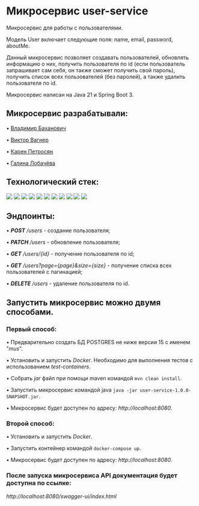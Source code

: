 # Микросервис user-service
Микросервис для работы с пользователями.

Модель User включает следующие поля: name, email, password, aboutMe.

Данный микросервис позволяет создавать пользователей, обновлять информацию о них, получить пользователя по id (если пользователь запрашивает сам себя, он также сможет получить свой пароль), получить список всех пользователей (без паролей), а также удалить пользователя по id.

Микросервис написан на Java 21 и Spring Boot 3.

## Микросервис разрабатывали:
• [Владимир Баханович](https://github.com/vvbakhanovich)

• [Виктор Вагнер](https://github.com/Vagner-Viktor)

• [Карен Петросян](https://github.com/kapetrosyan1)

• [Галина Лобачёва](https://github.com/KoshanSky1)

## Технологический стек:
![](https://camo.githubusercontent.com/270dd3f671d1645fc7af25d667bb2edc3a56937650e211fd438d01d45a0c4ef4/68747470733a2f2f696d672e736869656c64732e696f2f62616467652f4a6176612d2532334646373830303f7374796c653d706c6173746963)
![](https://camo.githubusercontent.com/db3b2642cd8eb16b1ca5f24ee9b3a3749072a1315f8c0a5c32fbd18301825d1a/68747470733a2f2f696d672e736869656c64732e696f2f62616467652f537072696e67253230426f6f742d2532333644423333463f7374796c653d706c6173746963266c6f676f3d737072696e67626f6f74266c6f676f436f6c6f723d626c61636b)
![](https://camo.githubusercontent.com/7a983da2ce01a3efa8493a9212c5b2dcfe4f091bb83d527d76592225a3b8604e/68747470733a2f2f696d672e736869656c64732e696f2f62616467652f537072696e67253230446174612532304a50412d2532333644423333463f7374796c653d706c6173746963266c6f676f3d737072696e67266c6f676f436f6c6f723d626c61636b)
![](https://camo.githubusercontent.com/c03689c12a055b6b7d1e7b29e9455d4f7533b0050c53cb88a967b7ee5390fb63/68747470733a2f2f696d672e736869656c64732e696f2f62616467652f506f737467726553514c2d2532333431363945313f7374796c653d706c6173746963266c6f676f3d706f737467726573716c266c6f676f436f6c6f723d7768697465)
![](https://camo.githubusercontent.com/27176401988b92033156421dbc03988584a6910a755c314135228ec9dd484158/68747470733a2f2f696d672e736869656c64732e696f2f62616467652f4c69717569626173652d2532333239363246463f7374796c653d706c6173746963266c6f676f3d6c6971756962617365266c6f676f436f6c6f723d7768697465)
![](https://camo.githubusercontent.com/bdc010975aa753cd19c55c6b71afd77e53258c1616a204e8d58a4c13a2ee8e2e/68747470733a2f2f696d672e736869656c64732e696f2f62616467652f446f636b65722d2532333234393645443f7374796c653d706c6173746963266c6f676f3d646f636b6572266c6f676f436f6c6f723d7768697465)
![](https://camo.githubusercontent.com/5d5f74998aafb5e0e4366935c979556cac9096beb36a494524207e3155f6797f/68747470733a2f2f696d672e736869656c64732e696f2f62616467652f54657374253230436f6e7461696e6572732d2532333234393645443f7374796c653d706c6173746963266c6f676f3d646f636b6572266c6f676f436f6c6f723d7768697465)
![](https://camo.githubusercontent.com/255e8556350f0eb358f25432a5bac66d65a774d915c1d72df9ea2f96d408ede7/68747470733a2f2f696d672e736869656c64732e696f2f62616467652f4170616368652532304d6176656e2d2532334337314133363f7374796c653d706c6173746963266c6f676f3d6170616368656d6176656e)
![](https://camo.githubusercontent.com/e80cdb9c35506cae826136848fe6463807e0052cbfd07b00df3643c50f95b475/68747470733a2f2f696d672e736869656c64732e696f2f62616467652f4769742d2532334630353033323f7374796c653d706c6173746963266c6f676f3d676974266c6f676f436f6c6f723d7768697465)
![](https://camo.githubusercontent.com/31aea4798a4079be6bffe5ca9b264e2764adf3d992ff35f0240211c221cbbe8d/68747470733a2f2f696d672e736869656c64732e696f2f62616467652f537761676765722d2532333835454132443f7374796c653d706c6173746963266c6f676f3d73776167676572266c6f676f436f6c6f723d7768697465)
![](https://camo.githubusercontent.com/709af8eea5ce7135de90589399f9a208dd532c4858bf1cb2a2aefcec2e15c63e/68747470733a2f2f696d672e736869656c64732e696f2f62616467652f4a556e69742d2532333235413136323f7374796c653d706c6173746963266c6f676f3d6a756e697435266c6f676f436f6c6f723d7768697465)

## Эндпоинты:
• ***POST*** _/users_ - создание пользователя;

• ***PATCH*** _/users_ - обновление пользователя;

• ***GET*** _/users/{id}_ - получение пользователя по id;

• ***GET*** _/users?page={page}&size={size}_ - получение списка всех пользователей с пагинацией;

• ***DELETE*** _/users_ - удаление пользователя по id.

## Запустить микросервис можно двумя способами.
### Первый способ:
•	Предварительно создать БД POSTGRES не ниже версии 15 с именем "_mus_".

•	Установить и запустить _Docker_. Необходимо для выполнения тестов с использованием _test-containers_.

•	Собрать _jar_ файл при помощи maven командой `mvn clean install`.

•	Запустить микросервис командой java `java -jar user-service-1.0.0-SNAPSHOT.jar`.

•	Микросервис будет доступен по адресу: _http://localhost:8080_.

### Второй способ:
•	Установить и запустить _Docker_.

•	Запустить контейнер командой `docker-compose up`.

•	Микросервис будет доступен по адресу: _http://localhost:8080_.

### После запуска микросервиса API документация будет доступна по ссылке:
_http://localhost:8080/swagger-ui/index.html_
